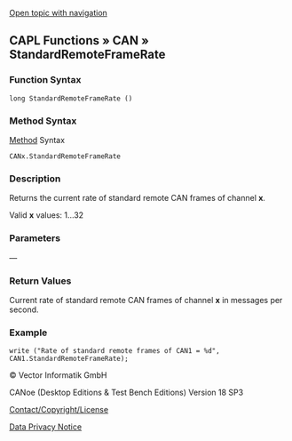 [Open topic with navigation](../../../../../CANoeDEFamily.htm#Topics/CAPLFunctions/CAN/Functions/CAPLfunctionStandardRemoteFrameRate.md)

## CAPL Functions » CAN » StandardRemoteFrameRate

### Function Syntax

```
long StandardRemoteFrameRate ()
```

### Method Syntax

[Method](../../../Shared/CAPL/General/ClassesAndObjects.md) Syntax

```
CANx.StandardRemoteFrameRate
```

### Description

Returns the current rate of standard remote CAN frames of channel **x**.

Valid **x** values: 1…32

### Parameters

—

### Return Values

Current rate of standard remote CAN frames of channel **x** in messages per second.

### Example

```
write ("Rate of standard remote frames of CAN1 = %d", CAN1.StandardRemoteFrameRate);
```

© Vector Informatik GmbH

CANoe (Desktop Editions & Test Bench Editions) Version 18 SP3

[Contact/Copyright/License](../../../Shared/ContactCopyrightLicense.md)

[Data Privacy Notice](https://www.vector.com/int/en/company/get-info/privacy-policy/)
